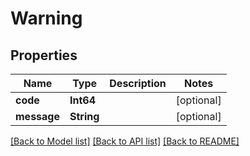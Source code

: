 # Warning

## Properties
Name | Type | Description | Notes
------------ | ------------- | ------------- | -------------
**code** | **Int64** |  | [optional] 
**message** | **String** |  | [optional] 

[[Back to Model list]](../README.md#documentation-for-models) [[Back to API list]](../README.md#documentation-for-api-endpoints) [[Back to README]](../README.md)


